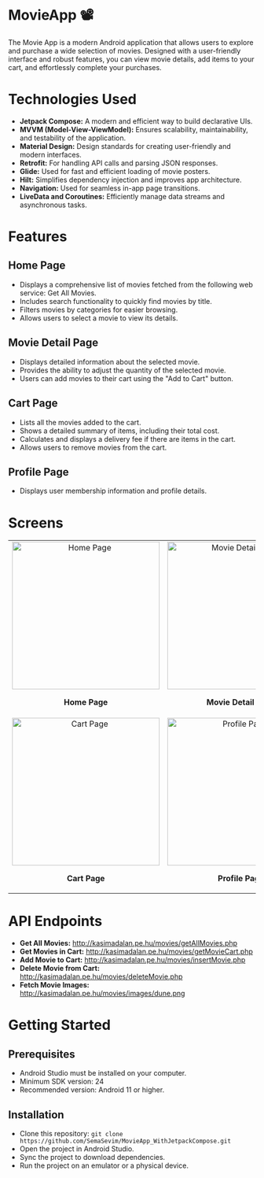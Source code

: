 # MovieApp 📽️

The Movie App is a modern Android application that allows users to explore and purchase a wide selection of movies. Designed with a user-friendly interface and robust features, you can view movie details, add items to your cart, and effortlessly complete your purchases.

# Technologies Used

- **Jetpack Compose:** A modern and efficient way to build declarative UIs.
- **MVVM (Model-View-ViewModel):** Ensures scalability, maintainability, and testability of the application.
- **Material Design:** Design standards for creating user-friendly and modern interfaces.
- **Retrofit:** For handling API calls and parsing JSON responses.
- **Glide:** Used for fast and efficient loading of movie posters.
- **Hilt:** Simplifies dependency injection and improves app architecture.
- **Navigation:** Used for seamless in-app page transitions.
- **LiveData and Coroutines:** Efficiently manage data streams and asynchronous tasks.

# Features

## Home Page

- Displays a comprehensive list of movies fetched from the following web service: Get All Movies.
- Includes search functionality to quickly find movies by title.
- Filters movies by categories for easier browsing.
- Allows users to select a movie to view its details.

## Movie Detail Page

- Displays detailed information about the selected movie.
- Provides the ability to adjust the quantity of the selected movie.
- Users can add movies to their cart using the "Add to Cart" button.

## Cart Page

- Lists all the movies added to the cart.
- Shows a detailed summary of items, including their total cost.
- Calculates and displays a delivery fee if there are items in the cart.
- Allows users to remove movies from the cart.

## Profile Page

- Displays user membership information and profile details.


# Screens 

<table>
  <tr>
    <td align="center">
      <img src="https://github.com/user-attachments/assets/8389e0da-601d-45c6-aa99-af7378caf815" alt="Home Page" width="300"/>
      <p><strong>Home Page</strong></p>
    </td>
    <td align="center">
      <img src="https://github.com/user-attachments/assets/1865fc08-9712-484e-8249-a8b3ae04daa9" alt="Movie Detail Page" width="300"/>
      <p><strong>Movie Detail Page</strong></p>
    </td>
  </tr>
  <tr>
    <td align="center">
      <img src="https://github.com/user-attachments/assets/15d157b0-13b4-403e-9dfd-53d0c35e9053" alt="Cart Page" width="300"/>
      <p><strong>Cart Page</strong></p>
    </td>
    <td align="center">
      <img src="https://github.com/user-attachments/assets/5020e235-8aeb-469a-bb36-1d4d2ca1d092" alt="Profile Page" width="300"/>
      <p><strong>Profile Page</strong></p>
    </td>
  </tr>
</table>


# API Endpoints

- **Get All Movies:** http://kasimadalan.pe.hu/movies/getAllMovies.php
- **Get Movies in Cart:** http://kasimadalan.pe.hu/movies/getMovieCart.php
- **Add Movie to Cart:** http://kasimadalan.pe.hu/movies/insertMovie.php
- **Delete Movie from Cart:** http://kasimadalan.pe.hu/movies/deleteMovie.php
- **Fetch Movie Images:** http://kasimadalan.pe.hu/movies/images/dune.png


# Getting Started

## Prerequisites

- Android Studio must be installed on your computer.
- Minimum SDK version: 24
- Recommended version: Android 11 or higher.

## Installation

- Clone this repository:
`
 git clone https://github.com/SemaSevim/MovieApp_WithJetpackCompose.git
`
- Open the project in Android Studio.
- Sync the project to download dependencies.
- Run the project on an emulator or a physical device.




